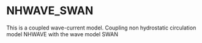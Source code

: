 # NHWAVE_SWAN
This is a coupled wave-current model. Coupling non hydrostatic circulation model NHWAVE with the wave model SWAN
